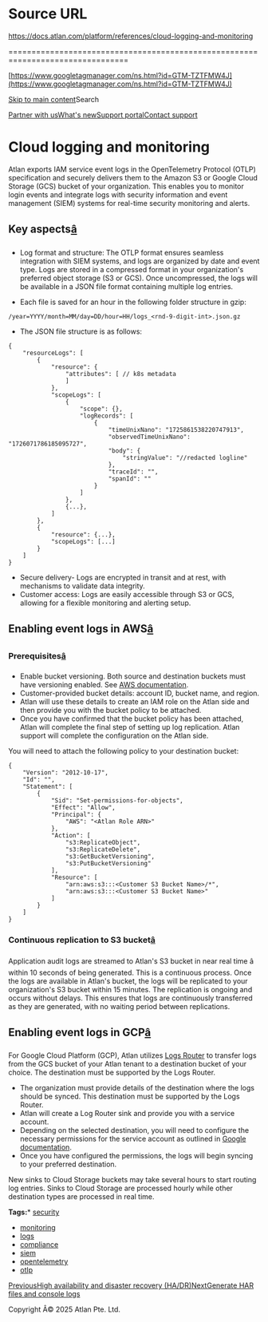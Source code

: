 # Source URL
https://docs.atlan.com/platform/references/cloud-logging-and-monitoring

================================================================================

<!--
canonical: https://docs.atlan.com/platform/references/cloud-logging-and-monitoring
link-alternate: https://docs.atlan.com/platform/references/cloud-logging-and-monitoring
meta-description: Learn about Atlan's Cloud logging and monitoring exported in OpenTelemetry Protocol (OTLP) format for SIEM integration and security monitoring.
meta-docsearch:docusaurus_tag: docs-default-current
meta-docsearch:language: en
meta-docsearch:version: current
meta-docusaurus_locale: en
meta-docusaurus_tag: docs-default-current
meta-docusaurus_version: current
meta-generator: Docusaurus v3.8.1
meta-og-description: Learn about Atlan's Cloud logging and monitoring exported in OpenTelemetry Protocol (OTLP) format for SIEM integration and security monitoring.
meta-og-locale: en
meta-og-title: Cloud logging and monitoring | Atlan Documentation
meta-og-url: https://docs.atlan.com/platform/references/cloud-logging-and-monitoring
meta-twitter:card: summary_large_image
meta-viewport: width=device-width,initial-scale=1
title: Cloud logging and monitoring | Atlan Documentation
-->

[https://www.googletagmanager.com/ns.html?id=GTM-TZTFMW4J](https://www.googletagmanager.com/ns.html?id=GTM-TZTFMW4J)

[Skip to main content](#__docusaurus_skipToContent_fallback)Search

[Partner with us](https://docs.google.com/forms/d/e/1FAIpQLScuAIhCm2GS7YFstrOjawbP8J7PUmOynQo7wI2yGCcCyEcVSw/viewform)[What's new](https://shipped.atlan.com/)[Support portal](https://atlan.zendesk.com/auth/v2/login/signin?return_to=https%3A%2F%2Fatlan.zendesk.com%2Fhc%2Fen-us&theme=hc&locale=en-us&brand_id=1900000425113&auth_origin=1900000425113%2Cfalse%2Ctrue)[Contact support](/support/submit-request)

Cloud logging and monitoring
============================

Atlan exports IAM service event logs in the OpenTelemetry Protocol (OTLP) specification and securely delivers them to the Amazon S3 or Google Cloud Storage (GCS) bucket of your organization. This enables you to monitor login events and integrate logs with security information and event management (SIEM) systems for real\-time security monitoring and alerts.

Key aspects[â](#key-aspects "Direct link to Key aspects")
-----------------------------------------------------------

* Log format and structure: The OTLP format ensures seamless integration with SIEM systems, and logs are organized by date and event type. Logs are stored in a compressed format in your organization's preferred object storage (S3 or GCS). Once uncompressed, the logs will be available in a JSON file format containing multiple log entries.

* Each file is saved for an hour in the following folder structure in gzip:

```
/year=YYYY/month=MM/day=DD/hour=HH/logs_<rnd-9-digit-int>.json.gz  

```
* The JSON file structure is as follows:

```
{  
    "resourceLogs": [  
        {  
            "resource": {  
                "attributes": [ // k8s metadata  
                ]  
            },  
            "scopeLogs": [  
                {  
                    "scope": {},  
                    "logRecords": [  
                        {  
                            "timeUnixNano": "1725861538220747913",  
                            "observedTimeUnixNano": "1726071786185095727",  
                            "body": {  
                                "stringValue": "//redacted logline"  
                            },  
                            "traceId": "",  
                            "spanId": ""  
                        }  
                    ]  
                },  
                {...},  
            ]  
        },  
        {  
            "resource": {...},  
            "scopeLogs": [...]  
        }  
    ]  
}  

```

* Secure delivery\- Logs are encrypted in transit and at rest, with mechanisms to validate data integrity.
* Customer access: Logs are easily accessible through S3 or GCS, allowing for a flexible monitoring and alerting setup.

Enabling event logs in AWS[â](#enabling-event-logs-in-aws "Direct link to Enabling event logs in AWS")
--------------------------------------------------------------------------------------------------------

### Prerequisites[â](#prerequisites "Direct link to Prerequisites")

* Enable bucket versioning. Both source and destination buckets must have versioning enabled. See [AWS documentation](https://docs.aws.amazon.com/AmazonS3/latest/userguide/replication-requirements.html).
* Customer\-provided bucket details: account ID, bucket name, and region.
* Atlan will use these details to create an IAM role on the Atlan side and then provide you with the bucket policy to be attached.
* Once you have confirmed that the bucket policy has been attached, Atlan will complete the final step of setting up log replication. Atlan support will complete the configuration on the Atlan side.

You will need to attach the following policy to your destination bucket:

```
{  
    "Version": "2012-10-17",  
    "Id": "",  
    "Statement": [  
        {  
            "Sid": "Set-permissions-for-objects",  
            "Effect": "Allow",  
            "Principal": {  
                "AWS": "<Atlan Role ARN>"  
            },  
            "Action": [  
                "s3:ReplicateObject",  
                "s3:ReplicateDelete",  
                "s3:GetBucketVersioning",  
                "s3:PutBucketVersioning"  
            ],  
            "Resource": [  
                "arn:aws:s3:::<Customer S3 Bucket Name>/*",  
                "arn:aws:s3:::<Customer S3 Bucket Name>"  
            ]  
        }  
    ]  
}  

```

### Continuous replication to S3 bucket[â](#continuous-replication-to-s3-bucket "Direct link to Continuous replication to S3 bucket")

Application audit logs are streamed to Atlan's S3 bucket in near real time â within 10 seconds of being generated. This is a continuous process. Once the logs are available in Atlan's bucket, the logs will be replicated to your organization's S3 bucket within 15 minutes. The replication is ongoing and occurs without delays. This ensures that logs are continuously transferred as they are generated, with no waiting period between replications.

Enabling event logs in GCP[â](#enabling-event-logs-in-gcp "Direct link to Enabling event logs in GCP")
--------------------------------------------------------------------------------------------------------

For Google Cloud Platform (GCP), Atlan utilizes [Logs Router](https://cloud.google.com/logging/docs/export/configure_export_v2) to transfer logs from the GCS bucket of your Atlan tenant to a destination bucket of your choice. The destination must be supported by the Logs Router.

* The organization must provide details of the destination where the logs should be synced. This destination must be supported by the Logs Router.
* Atlan will create a Log Router sink and provide you with a service account.
* Depending on the selected destination, you will need to configure the necessary permissions for the service account as outlined in [Google documentation](https://cloud.google.com/logging/docs/export/configure_export_v2#dest-auth).
* Once you have configured the permissions, the logs will begin syncing to your preferred destination.

New sinks to Cloud Storage buckets may take several hours to start routing log entries. Sinks to Cloud Storage are processed hourly while other destination types are processed in real time.

**Tags:*** [security](/tags/security)
* [monitoring](/tags/monitoring)
* [logs](/tags/logs)
* [compliance](/tags/compliance)
* [siem](/tags/siem)
* [opentelemetry](/tags/opentelemetry)
* [otlp](/tags/otlp)

[PreviousHigh availability and disaster recovery (HA/DR)](/platform/concepts/high-availability-and-disaster-recovery-ha-dr)[NextGenerate HAR files and console logs](/platform/how-tos/generate-har-files-and-console-logs)

Copyright Â© 2025 Atlan Pte. Ltd.

